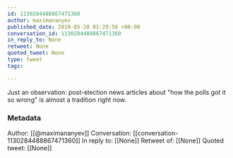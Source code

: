 ```yaml
---
id: 1130284488867471360
author: maximananyev
published_date: 2019-05-20 01:29:56 +00:00
conversation_id: 1130284488867471360
in_reply_to: None
retweet: None
quoted_tweet: None
type: tweet
tags:

---
```


Just an observation: post-election news articles about "how the polls got it so wrong" is almost a tradition right now.

### Metadata

Author: [[@maximananyev]]
Conversation: [[conversation-1130284488867471360]]
In reply to: [[None]]
Retweet of: [[None]]
Quoted tweet: [[None]]
